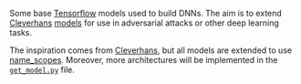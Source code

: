 Some base [Tensorflow](http://tensorflow.org) models used to build DNNs.
The aim is to extend [Cleverhans](https://github.com/tensorflow/cleverhans) [models](https://github.com/tensorflow/cleverhans/blob/master/cleverhans/model.py) for use in adversarial attacks or other deep learning tasks.

The inspiration comes from [Cleverhans](https://github.com/tensorflow/cleverhans/blob/master/cleverhans_tutorials/tutorial_models.py), but all models are extended to use [name_scopes](https://www.tensorflow.org/api_docs/python/tf/name_scope). Moreover, more architectures will be implemented in the [``` get_model.py ```](https://github.com/NullConvergence/dnn-models/blob/master/get_model.py) file.


